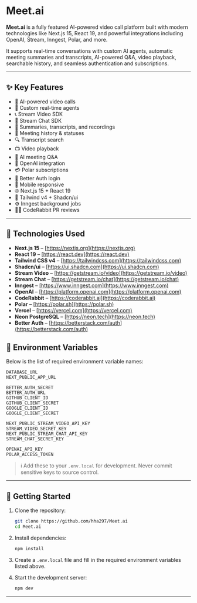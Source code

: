 # Meet.ai

**Meet.ai** is a fully featured AI-powered video call platform built with modern technologies like Next.js 15, React 19, and powerful integrations including OpenAI, Stream, Inngest, Polar, and more.

It supports real-time conversations with custom AI agents, automatic meeting summaries and transcripts, AI-powered Q&A, video playback, searchable history, and seamless authentication and subscriptions.

---

## ✨ Key Features

- 🤖 AI-powered video calls  
- 🧠 Custom real-time agents  
- 📞 Stream Video SDK  
- 💬 Stream Chat SDK  
- 📝 Summaries, transcripts, and recordings  
- 📂 Meeting history & statuses  
- 🔍 Transcript search  
- 📺 Video playback  
- 💬 AI meeting Q&A  
- 🧠 OpenAI integration  
- 💳 Polar subscriptions  
- 🔐 Better Auth login  
- 📱 Mobile responsive  
- 🌐 Next.js 15 + React 19  
- 🎨 Tailwind v4 + Shadcn/ui  
- ⚙️ Inngest background jobs  
- 🧑‍💻 CodeRabbit PR reviews  

---


## 🧱 Technologies Used

- **Next.js 15** – [https://nextjs.org](https://nextjs.org)  
- **React 19** – [https://react.dev](https://react.dev)  
- **Tailwind CSS v4** – [https://tailwindcss.com](https://tailwindcss.com)  
- **Shadcn/ui** – [https://ui.shadcn.com](https://ui.shadcn.com)  
- **Stream Video** – [https://getstream.io/video](https://getstream.io/video)  
- **Stream Chat** – [https://getstream.io/chat](https://getstream.io/chat)  
- **Inngest** – [https://www.inngest.com](https://www.inngest.com)  
- **OpenAI** – [https://platform.openai.com](https://platform.openai.com)  
- **CodeRabbit** – [https://coderabbit.ai](https://coderabbit.ai)  
- **Polar** – [https://polar.sh](https://polar.sh)  
- **Vercel** – [https://vercel.com](https://vercel.com)  
- **Neon PostgreSQL** – [https://neon.tech](https://neon.tech)  
- **Better Auth** – [https://betterstack.com/auth](https://betterstack.com/auth)


## 🔐 Environment Variables

Below is the list of required environment variable names:

```env
DATABASE_URL  
NEXT_PUBLIC_APP_URL

BETTER_AUTH_SECRET  
BETTER_AUTH_URL  
GITHUB_CLIENT_ID  
GITHUB_CLIENT_SECRET  
GOOGLE_CLIENT_ID  
GOOGLE_CLIENT_SECRET

NEXT_PUBLIC_STREAM_VIDEO_API_KEY  
STREAM_VIDEO_SECRET_KEY  
NEXT_PUBLIC_STREAM_CHAT_API_KEY  
STREAM_CHAT_SECRET_KEY

OPENAI_API_KEY  
POLAR_ACCESS_TOKEN
```

> ℹ️ Add these to your `.env.local` for development. Never commit sensitive keys to source control.

---

## 🚀 Getting Started

1. Clone the repository:

   ```bash
   git clone https://github.com/hha297/Meet.ai
   cd Meet.ai
   ```

2. Install dependencies:

   ```bash
   npm install
   ```

3. Create a `.env.local` file and fill in the required environment variables listed above.

4. Start the development server:

   ```bash
   npm dev
   ```

---
